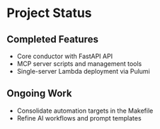 # Project Status

## Completed Features
- Core conductor with FastAPI API
- MCP server scripts and management tools
- Single-server Lambda deployment via Pulumi

## Ongoing Work
- Consolidate automation targets in the Makefile
- Refine AI workflows and prompt templates
